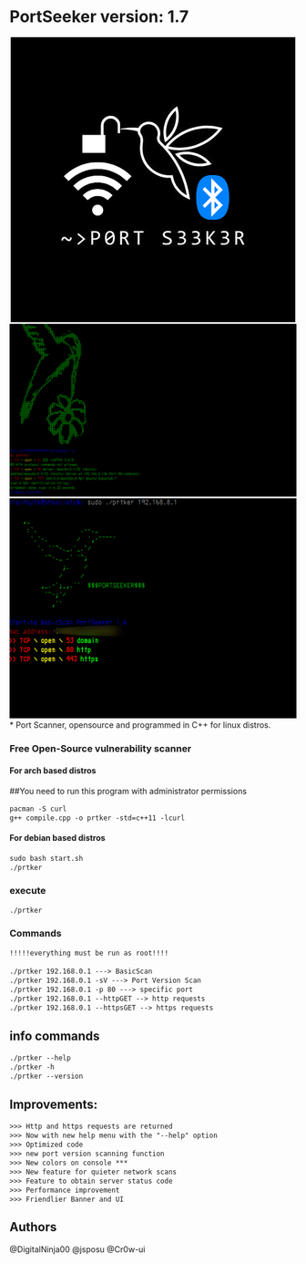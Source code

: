 # PortSeeker version: 1.7
<center>
    <img src="IMG_0385.jpeg"><br>
    <img src="01.png">
    <img src="02.png">
</center>
* 
Port Scanner, opensource and programmed in C++ for linux distros.

### Free Open-Source vulnerability scanner
#### For arch based distros
##You need to run this program with administrator permissions
```
pacman -S curl
g++ compile.cpp -o prtker -std=c++11 -lcurl
```
#### For debian based distros
```
sudo bash start.sh
./prtker

```
### execute
```
./prtker
```
### Commands
```
!!!!!everything must be run as root!!!!

./prtker 192.168.0.1 ---> BasicScan
./prtker 192.168.0.1 -sV ---> Port Version Scan
./prtker 192.168.0.1 -p 80 ---> specific port
./prtker 192.168.0.1 --httpGET --> http requests
./prtker 192.168.0.1 --httpsGET --> https requests

```
## info commands
```
./prtker --help
./prtker -h
./prtker --version
```
## Improvements:

```
>>> Http and https requests are returned
>>> Now with new help menu with the "--help" option
>>> Optimized code
>>> new port version scanning function
>>> New colors on console ***
>>> New feature for quieter network scans
>>> Feature to obtain server status code
>>> Performance improvement
>>> Friendlier Banner and UI
```

## Authors

@DigitalNinja00
@jsposu
@Cr0w-ui
